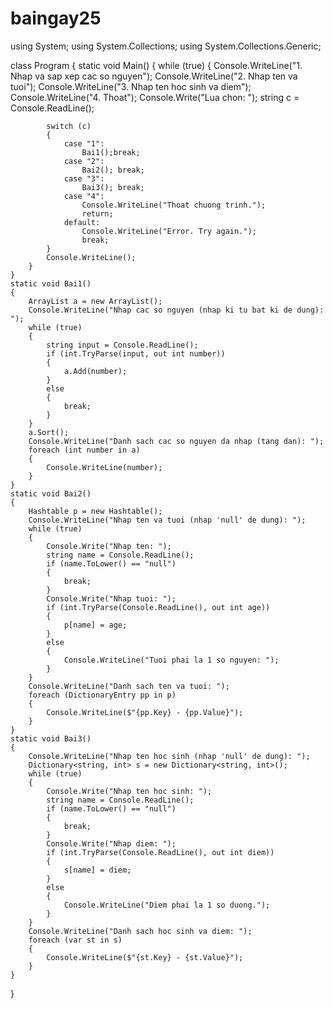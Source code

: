 # baingay25
using System;
using System.Collections;
using System.Collections.Generic;

class Program
{
    static void Main()
    {
        while (true)
        {
            Console.WriteLine("1. Nhap va sap xep cac so nguyen");
            Console.WriteLine("2. Nhap ten va tuoi");
            Console.WriteLine("3. Nhap ten hoc sinh va diem");
            Console.WriteLine("4. Thoat");
            Console.Write("Lua chon: ");
            string c = Console.ReadLine();

            switch (c)
            {
                case "1":
                    Bai1();break;
                case "2":
                    Bai2(); break;
                case "3":
                    Bai3(); break;
                case "4":
                    Console.WriteLine("Thoat chuong trinh.");
                    return;
                default:
                    Console.WriteLine("Error. Try again.");
                    break;
            }
            Console.WriteLine();
        }
    }
    static void Bai1()
    {
        ArrayList a = new ArrayList();
        Console.WriteLine("Nhap cac so nguyen (nhap ki tu bat ki de dung): ");
        while (true)
        {
            string input = Console.ReadLine();
            if (int.TryParse(input, out int number))
            {
                a.Add(number);
            }
            else
            {
                break;
            }
        }
        a.Sort();
        Console.WriteLine("Danh sach cac so nguyen da nhap (tang dan): ");
        foreach (int number in a)
        {
            Console.WriteLine(number);
        }
    }
    static void Bai2()
    {
        Hashtable p = new Hashtable();
        Console.WriteLine("Nhap ten va tuoi (nhap 'null' de dung): ");
        while (true)
        {
            Console.Write("Nhap ten: ");
            string name = Console.ReadLine();
            if (name.ToLower() == "null")
            {
                break;
            }
            Console.Write("Nhap tuoi: ");
            if (int.TryParse(Console.ReadLine(), out int age))
            {
                p[name] = age;
            }
            else
            {
                Console.WriteLine("Tuoi phai la 1 so nguyen: ");
            }
        }
        Console.WriteLine("Danh sach ten va tuoi: ");
        foreach (DictionaryEntry pp in p)
        {
            Console.WriteLine($"{pp.Key} - {pp.Value}");
        }
    }
    static void Bai3()
    {
        Console.WriteLine("Nhap ten hoc sinh (nhap 'null' de dung): ");
        Dictionary<string, int> s = new Dictionary<string, int>();
        while (true)
        {
            Console.Write("Nhap ten hoc sinh: ");
            string name = Console.ReadLine();
            if (name.ToLower() == "null")
            {
                break;
            }
            Console.Write("Nhap diem: ");
            if (int.TryParse(Console.ReadLine(), out int diem))
            {
                s[name] = diem;
            }
            else
            {
                Console.WriteLine("Diem phai la 1 so duong.");
            }
        }
        Console.WriteLine("Danh sach hoc sinh va diem: ");
        foreach (var st in s)
        {
            Console.WriteLine($"{st.Key} - {st.Value}");
        }
    }
}
